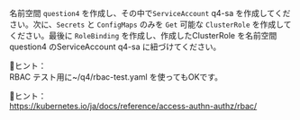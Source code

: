 名前空間 `question4` を作成し、その中で`ServiceAccount` q4-sa を作成してください。次に、`Secrets` と `ConfigMaps` のみを `Get` 可能な `ClusterRole` を作成してください。最後に `RoleBinding` を作成し、作成したClusterRole を名前空間question4 のServiceAccount q4-sa に紐づけてください。

📝ヒント：  
RBAC テスト用に~/q4/rbac-test.yaml を使ってもOKです。

📝ヒント：  
https://kubernetes.io/ja/docs/reference/access-authn-authz/rbac/